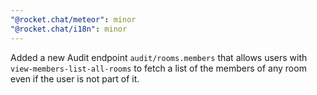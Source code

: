 ```yaml
---
"@rocket.chat/meteor": minor
"@rocket.chat/i18n": minor
---
```


Added a new Audit endpoint `audit/rooms.members` that allows users with `view-members-list-all-rooms` to fetch a list of the members of any room even if the user is not part of it. 
